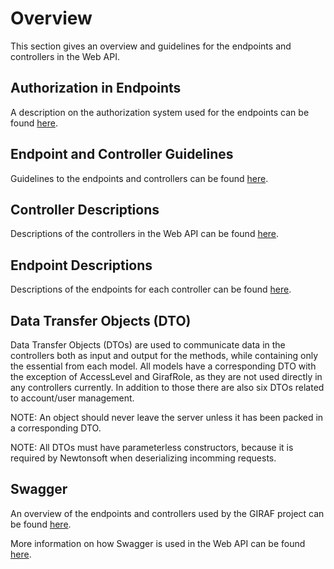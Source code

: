# Overview

This section gives an overview and guidelines for the endpoints and controllers
in the Web API.

## Authorization in Endpoints

A description on the authorization system used for the endpoints can be found
[here](./Authorization/index.md).

## Endpoint and Controller Guidelines

Guidelines to the endpoints and controllers can be found [here](guidelines.md).

## Controller Descriptions

Descriptions of the controllers in the Web API can be found [here](controller_descriptions.md).

## Endpoint Descriptions

Descriptions of the endpoints for each controller can be found [here](./Endpoints/index.md).

## Data Transfer Objects (DTO)

Data Transfer Objects (DTOs) are used to communicate data in the controllers both
as input and output for the methods, while containing only the essential from each
model. All models have a corresponding DTO with the exception of AccessLevel and
GirafRole, as they are not used directly in any controllers currently. In addition
to those there are also six DTOs related to account/user management.

NOTE: An object should never leave the server unless it has been packed in a corresponding DTO.

NOTE: All DTOs must have parameterless constructors, because it is required by Newtonsoft
when deserializing incomming requests.

## Swagger

An overview of the endpoints and controllers used by the GIRAF project can be found
[here](https://srv.giraf.cs.aau.dk/PROD/API/swagger).

More information on how Swagger is used in the Web API can be found [here](swagger.md). 

